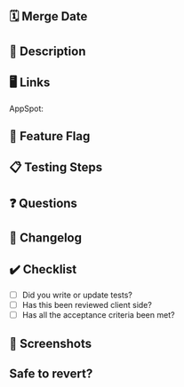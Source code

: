 ## 🗓 Merge Date

<!-- When does this PR need to be merged by? --->

## 📍 Description

<!-- A few sentences describing the overall goals of the pull request's commits. --->

## 🖥 Links

<!-- Add relevant AppSpot & Shortcut link here --->

AppSpot:

## 🚩 Feature Flag

<!-- The name of the feature flag that the code is behind -->

## 📋 Testing Steps

<!-- Add steps to reproduce and validate PR -->

## ❓ Questions

<!-- Anything we need to follow up on? --->

## 📝 Changelog

<!-- Review of commits and relevant updates -->

## ✔️ Checklist

-   [ ] Did you write or update tests?
-   [ ] Has this been reviewed client side?
-   [ ] Has all the acceptance criteria been met?

## 📸 Screenshots

<!-- https://giphy.com/apps/giphycapture in case you have animating images--->

## Safe to revert?

<!-- If a problem is found with this change outside business hours (causing a production
bug or incident), we may need to revert it rapidly.  If that's not safe to do, please
let us know here. For example, is there a DB migration dependency? A new API already in
use by another service?  A product launch?

Yes, please cc me on the revert PR.
No, please page me if you need help.
--->

